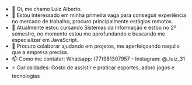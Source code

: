 - 👋 Oi, me chamo Luiz Alberto.
- 👀 Estou interessado em minha primeira vaga para conseguir experiência no mercado de trabalho, procuro principalmente estágios remotos.
- 🌱 Atualmente estou cursando Sistemas da Informação e estou no 2º semestre, no momento estou me aprofundando e buscando me especializar em JavaScript.
- 💞️ Procuro colaborar ajudando em projetos, me aperfeiçoando naquilo que a empresa precisa.
- 📫 Como me contatar: Whatsapp: (77)981307957  -  Instagram: @_luiz_31
- ⚡ Curiosidades: Gosto de assistir e praticar esportes, adoro jogos e tecnologias
<!---
Luizzz31/Luizzz31 is a ✨ special ✨ repository because its `README.md` (this file) appears on your GitHub profile.
You can click the Preview link to take a look at your changes.
--->
